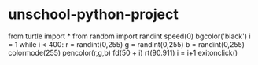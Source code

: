 # unschool-python-project
from turtle import *
from random import randint 
speed(0)
bgcolor('black')
i = 1 
while i < 400:
r = randint(0,255) 
g = randint(0,255)
b = randint(0,255) 
colormode(255) 
pencolor(r,g,b)
fd(50 + i) 
rt(90.911) 
i = i+1 
exitonclick()
